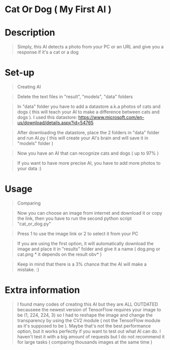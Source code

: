 # Cat Or Dog ( My First AI )

# Description

> Simply, this AI detects a photo from your PC or an URL and give you a response if it's a cat or a dog

# Set-up
> Creating AI

> Delete the text files in "result", "models", "data" folders

> In "data" folder you have to add a datastore a.k.a photos of cats and dogs ( this will teach your AI to make a difference between cats and dogs ). I used this datastore: https://www.microsoft.com/en-us/download/details.aspx?id=54765

> After downloading the datastore, place the 2 folders in "data" folder and run AI.py ( this will create your AI's brain and will save it in "models" folder )

> Now you have an AI that can recognize cats and dogs ( up to 97% )

> If you want to have more precise AI, you have to add more photos to your data :)

# Usage

> Comparing

> Now you can choose an image from internet and download it or copy the link, then you have to run the second python script "cat_or_dog.py"

> Press 1 to use the image link or 2 to select it from your PC

> If you are using the first option, it will automatically download the image and place it in "results" folder and give it a name ( dog.png or cat.png * it depends on the result obv* )

> Keep in mind that there is a 3% chance that the AI will make a mistake. :)

# Extra information

> I found many codes of creating this AI but they are ALL OUTDATED becauseee the newest version of TensorFlow requires your image to be (1, 224, 224, 3) so I had to reshape the image and change the transparency by using the CV2 module ( not the TensorFlow module as it's supposed to be ). Maybe that's not the best performance option, but it works perfectly if you want to test out what AI can do. I haven't test it with a big amount of requests but I do not recommend it for large tasks ( comparing thousands images at the same time )
